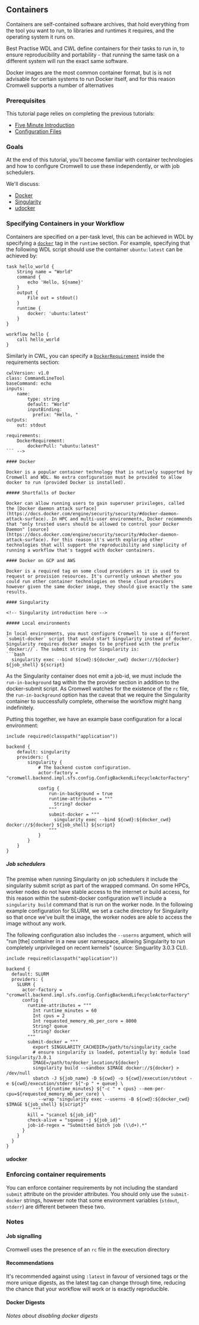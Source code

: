 ## Containers

Containers are self-contained software archives, that hold everything from the tool you want to run, to libraries and runtimes it requires, and the operating system it runs on.
 
Best Practise WDL and CWL define containers for their tasks to run in, to ensure reproducibility and portability - that running the same task on a different system will run the exact same software. 

Docker images are the most common container format, but is is not advisable for certain systems to run Docker itself, and for this reason Cromwell supports a number of alternatives

### Prerequisites
This tutorial page relies on completing the previous tutorials:

* [Five Minute Introduction](FiveMinuteIntro.md)
* [Configuration Files](ConfigurationFiles.md)

### Goals

At the end of this tutorial, you'll become familiar with container technologies and how to configure Cromwell to use these independently, or with job schedulers.

We'll discuss:

* [Docker](https://www.docker.com)
* [Singularity](https://www.sylabs.io/docs/)
* [udocker](https://github.com/indigo-dc/udocker)

### Specifying Containers in your Workflow

Containers are specified on a per-task level, this can be achieved in WDL by specifying a [`docker`](https://software.broadinstitute.org/wdl/documentation/spec#docker) tag in the `runtime` section. For example, specifying that the following WDL script should use the container `ubuntu:latest` can be achieved by:

```wdl
task hello_world {
    String name = "World"
    command {
        echo 'Hello, ${name}'
    }
    output {
        File out = stdout()
    }
    runtime {
        docker: 'ubuntu:latest'
    }
}

workflow hello {
    call hello_world
}
```

Similarly in CWL, you can specify a [`DockerRequirement`](https://www.commonwl.org/v1.0/CommandLineTool.html#DockerRequirement) inside the requirements section:

```cwl
cwlVersion: v1.0
class: CommandLineTool
baseCommand: echo
inputs:
    name:
        type: string
        default: "World"
        inputBinding:
          prefix: "Hello, "
outputs:
    out: stdout

requirements:
    DockerRequirement:
        dockerPull: "ubuntu:latest"
``` -->

#### Docker

Docker is a popular container technology that is natively supported by Cromwell and WDL. No extra configuration must be provided to allow docker to run (provided Docker is installed).

##### Shortfalls of Docker

Docker can allow running users to gain superuser privileges, called the [Docker daemon attack surface](https://docs.docker.com/engine/security/security/#docker-daemon-attack-surface). In HPC and multi-user environments, Docker recommends that "only trusted users should be allowed to control your Docker Daemon" [source](https://docs.docker.com/engine/security/security/#docker-daemon-attack-surface). For this reason it's worth exploring other technologies that will support the reproducibility and simplicity of running a workflow that's tagged with docker containers.

#### Docker on GCP and AWS

Docker is a required tag on some cloud providers as it is used to request or provision resources. It's currently unknown whether you could run other container technologies on these cloud providers however given the same docker image, they should give exactly the same results.

#### Singularity

<!-- Singularity introduction here -->

##### Local environments

In local environments, you must configure Cromwell to use a different `submit-docker` script that would start Singularity instead of docker. Singularity requires docker images to be prefixed with the prefix `docker://`. The submit string for Singularity is:
```bash
  singularity exec --bind ${cwd}:${docker_cwd} docker://${docker} ${job_shell} ${script}
```

As the Singularity container does not emit a job-id, we must include the `run-in-background` tag within the the provider section in addition to the docker-submit script. As Cromwell watches for the existence of the `rc` file, the `run-in-background` option has the caveat that we require the Singularity container to successfully complete, otherwise the workflow might hang indefinitely.

Putting this together, we have an example base configuration for a local environment:
```hocon
include required(classpath("application"))

backend {
    default: singularity
    providers: {
        singularity {
            # The backend custom configuration.
            actor-factory = "cromwell.backend.impl.sfs.config.ConfigBackendLifecycleActorFactory"

            config {
                run-in-background = true
                runtime-attributes = """
                  String? docker
                """
                submit-docker = """
                  singularity exec --bind ${cwd}:${docker_cwd} docker://${docker} ${job_shell} ${script}
                """
            }
        }
    }
}
```

##### Job schedulers

The premise when running Singularity on job schedulers it include the singularity submit script as part of the wrapped command. On some HPCs, worker nodes do not have stable access to the internet or build access, for this reason within the submit-docker configuration we'll include a `singularity build` command that is run on the worker node. In the following example configuration for SLURM, we set a cache directory for Singularity so that once we've built the image, the worker nodes are able to access the image without any work.

The following configuration also includes the `--userns` argument, which will "run \[the\] container in a new user namespace, allowing Singularity to run completely unprivileged on recent kernels" (source: Singuarlity 3.0.3 CLI).

```hocon
include required(classpath("application"))

backend {
  default: SLURM
  providers: {
    SLURM {
      actor-factory = "cromwell.backend.impl.sfs.config.ConfigBackendLifecycleActorFactory"
      config {
        runtime-attributes = """
          Int runtime_minutes = 60
          Int cpus = 2
          Int requested_memory_mb_per_core = 8000
          String? queue
          String? docker
        """
        submit-docker = """
          export SINGULARITY_CACHEDIR=/path/to/singularity_cache
          # ensure singularity is loaded, potentially by: module load Singularity/3.0.1
          IMAGE=/path/to/docker_location/${docker}
          singularity build --sandbox $IMAGE docker://${docker} > /dev/null
          sbatch -J ${job_name} -D ${cwd} -o ${cwd}/execution/stdout -e ${cwd}/execution/stderr ${"-p " + queue} \
            -t ${runtime_minutes} ${"-c " + cpus} --mem-per-cpu=${requested_memory_mb_per_core} \
            --wrap "singularity exec --userns -B ${cwd}:${docker_cwd} $IMAGE ${job_shell} ${script}"
          """
        kill = "scancel ${job_id}"
        check-alive = "squeue -j ${job_id}"
        job-id-regex = "Submitted batch job (\\d+).*"
      }
    }
  }
}
```

#### udocker

### Enforcing container requirements

You can enforce container requirements by not including the standard `submit` attribute on the provider attributes. You should only use the `submit-docker` strings, however note that some environment variables (`stdout`, `stderr`) are different between these two.

### Notes

#### Job signalling

Cromwell uses the presence of an `rc` file in the execution directory 

#### Recommendations

It's recommended against using `:latest` in favour of versioned tags or the more unique digests, as the latest tag can change through time, reducing the chance that your workflow will work or is exactly reproducible.

#### Docker Digests

_Notes about disabling docker digests_
 